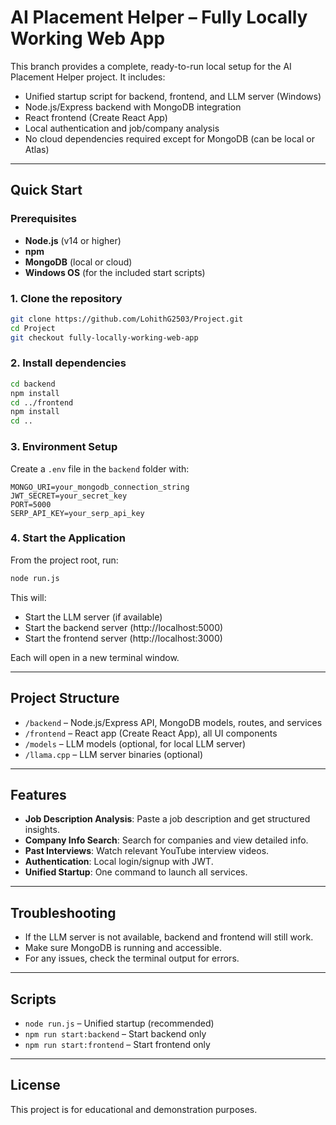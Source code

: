 # AI Placement Helper – Fully Locally Working Web App

This branch provides a complete, ready-to-run local setup for the AI Placement Helper project. It includes:

- Unified startup script for backend, frontend, and LLM server (Windows)
- Node.js/Express backend with MongoDB integration
- React frontend (Create React App)
- Local authentication and job/company analysis
- No cloud dependencies required except for MongoDB (can be local or Atlas)

---

## Quick Start

### Prerequisites

- **Node.js** (v14 or higher)
- **npm**
- **MongoDB** (local or cloud)
- **Windows OS** (for the included start scripts)

### 1. Clone the repository

```sh
git clone https://github.com/LohithG2503/Project.git
cd Project
git checkout fully-locally-working-web-app
```

### 2. Install dependencies

```sh
cd backend
npm install
cd ../frontend
npm install
cd ..
```

### 3. Environment Setup

Create a `.env` file in the `backend` folder with:

```
MONGO_URI=your_mongodb_connection_string
JWT_SECRET=your_secret_key
PORT=5000
SERP_API_KEY=your_serp_api_key
```

### 4. Start the Application

From the project root, run:

```sh
node run.js
```

This will:
- Start the LLM server (if available)
- Start the backend server (http://localhost:5000)
- Start the frontend server (http://localhost:3000)

Each will open in a new terminal window.

---

## Project Structure

- `/backend` – Node.js/Express API, MongoDB models, routes, and services
- `/frontend` – React app (Create React App), all UI components
- `/models` – LLM models (optional, for local LLM server)
- `/llama.cpp` – LLM server binaries (optional)

---

## Features

- **Job Description Analysis**: Paste a job description and get structured insights.
- **Company Info Search**: Search for companies and view detailed info.
- **Past Interviews**: Watch relevant YouTube interview videos.
- **Authentication**: Local login/signup with JWT.
- **Unified Startup**: One command to launch all services.

---

## Troubleshooting

- If the LLM server is not available, backend and frontend will still work.
- Make sure MongoDB is running and accessible.
- For any issues, check the terminal output for errors.

---

## Scripts

- `node run.js` – Unified startup (recommended)
- `npm run start:backend` – Start backend only
- `npm run start:frontend` – Start frontend only

---

## License

This project is for educational and demonstration purposes.